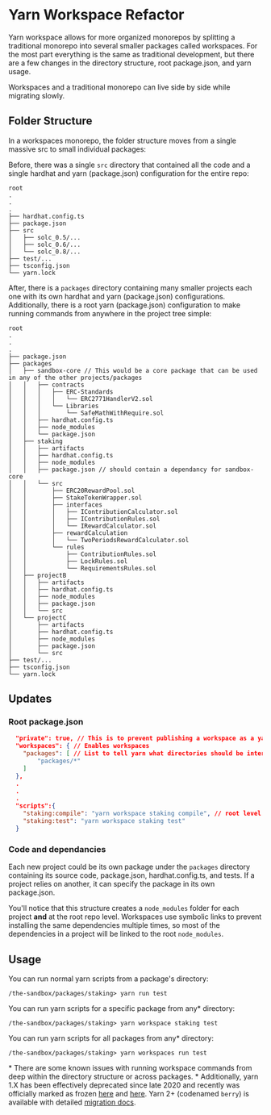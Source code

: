 # Yarn Workspace Refactor

Yarn workspace allows for more organized monorepos by splitting a traditional monorepo into several smaller packages called workspaces.
For the most part everything is the same as traditional development, but there are a few changes in the directory structure, root package.json, and yarn usage.

Workspaces and a traditional monorepo can live side by side while migrating slowly.

## Folder Structure

In a workspaces monorepo, the folder structure moves from a single massive src to small individual packages:

Before, there was a single `src` directory that contained all the code and a single hardhat and yarn (package.json) configuration for the entire repo:

```shell
root
.
.
.
├── hardhat.config.ts
├── package.json
├── src
│   ├── solc_0.5/...
│   ├── solc_0.6/...
│   └── solc_0.8/...
├── test/...
├── tsconfig.json
└── yarn.lock
```

After, there is a `packages` directory containing many smaller projects each one with its own hardhat and yarn (package.json) configurations.
Additionally, there is a root yarn (package.json) configuration to make running commands from anywhere in the project tree simple:

```shell
root
.
.
.
├── package.json
├── packages
│   ├── sandbox-core // This would be a core package that can be used in any of the other projects/packages
│   │   ├── contracts
│   │   │   ├── ERC-Standards
│   │   │   │   └── ERC2771HandlerV2.sol
│   │   │   └── Libraries
│   │   │       └── SafeMathWithRequire.sol
│   │   ├── hardhat.config.ts
│   │   ├── node_modules
│   │   └── package.json
│   ├── staking
│   │   ├── artifacts
│   │   ├── hardhat.config.ts
│   │   ├── node_modules
│   │   ├── package.json // should contain a dependancy for sandbox-core
│   │   └── src
│   │       ├── ERC20RewardPool.sol
│   │       ├── StakeTokenWrapper.sol
│   │       ├── interfaces
│   │       │   ├── IContributionCalculator.sol
│   │       │   ├── IContributionRules.sol
│   │       │   └── IRewardCalculator.sol
│   │       ├── rewardCalculation
│   │       │   └── TwoPeriodsRewardCalculator.sol
│   │       └── rules
│   │           ├── ContributionRules.sol
│   │           ├── LockRules.sol
│   │           └── RequirementsRules.sol
│   ├── projectB
│   │   ├── artifacts
│   │   ├── hardhat.config.ts
│   │   ├── node_modules
│   │   ├── package.json
│   │   └── src
│   └── projectC
│       ├── artifacts
│       ├── hardhat.config.ts
│       ├── node_modules
│       ├── package.json
│       └── src
├── test/...
├── tsconfig.json
└── yarn.lock
```

## Updates

### Root package.json

```json
  "private": true, // This is to prevent publishing a workspace as a yarn package as they are meant to stay private
  "workspaces": { // Enables workspaces
    "packages": [ // List to tell yarn what directories should be interpreted as workspaces
        "packages/*"
    ]
  },
  .
  .
  .
  "scripts":{
    "staking:compile": "yarn workspace staking compile", // root level scripts should use "yarn workspace <workspace_name> <command>" to run commands from anywhere in the project tree
    "staking:test": "yarn workspace staking test"
  }
```

### Code and dependancies

Each new project could be its own package under the `packages` directory containing its source code, package.json, hardhat.config.ts, and tests.
If a project relies on another, it can specify the package in its own package.json.

You'll notice that this structure creates a `node_modules` folder for each project **and** at the root repo level. Workspaces use symbolic links to prevent installing the same dependencies multiple times, so most of the dependencies in a project will be linked to the root `node_modules`.

## Usage

You can run normal yarn scripts from a package's directory:

```shell
/the-sandbox/packages/staking> yarn run test
```

You can run yarn scripts for a specific package from any* directory:

```shell
/the-sandbox/packages/staking> yarn workspace staking test
```

You can run yarn scripts for all packages from any* directory:

```shell
/the-sandbox/packages/staking> yarn workspaces run test
```

\* There are some known issues with running workspace commands from deep within the directory structure or across packages.
\* Additionally, yarn 1.X has been effectively deprecated since late 2020 and recently was officially marked as frozen [here][freeze-pr] and [here][freeze-readme]. Yarn 2+ (codenamed `berry`) is available with detailed [migration docs][migrate].

<!-- Links -->
[freeze-readme]: https://github.com/yarnpkg/yarn/commit/fbcdb79a9878ef2d6e10e70c97adece2d94fa754
[freeze-pr]: https://github.com/yarnpkg/yarn/commit/158d96dce95313d9a00218302631cd263877d164
[migrate]: https://yarnpkg.com/getting-started/migration
<!-- Links -->

